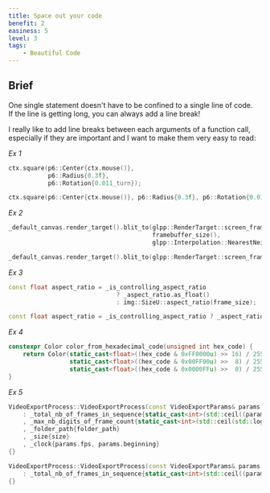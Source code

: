 ```yaml
---
title: Space out your code
benefit: 2
easiness: 5
level: 3
tags:
    - Beautiful Code
---
```


## Brief

One single statement doesn't have to be confined to a single line of code.<br/>
If the line is getting long, you can always add a line break!

I really like to add line breaks between each arguments of a function call, especially if they are important and I want to make them very easy to read:

*Ex 1*
```cpp title="Good, you can quickly see each parameter and its value"
ctx.square(p6::Center{ctx.mouse()},
           p6::Radius{0.3f},
           p6::Rotation{0.011_turn});
```
```cpp title="Not great, the last parameters are harder to read"
ctx.square(p6::Center{ctx.mouse()}, p6::Radius{0.3f}, p6::Rotation{0.011_turn});
```

*Ex 2*
```cpp title="Good, this is readable"
_default_canvas.render_target().blit_to(glpp::RenderTarget::screen_framebuffer_id(),
                                        framebuffer_size(),
                                        glpp::Interpolation::NearestNeighbour);
```
```cpp title="Bad, the line is very long"
_default_canvas.render_target().blit_to(glpp::RenderTarget::screen_framebuffer_id(), framebuffer_size(), glpp::Interpolation::NearestNeighbour);
```

*Ex 3*
```cpp title="Good, ternary expressions don't have to be written in one single line"
const float aspect_ratio = _is_controlling_aspect_ratio
                              ? _aspect_ratio.as_float()
                              : img::SizeU::aspect_ratio(frame_size);
```
```cpp title="Bad, it is harder to see the two alternatives"
const float aspect_ratio = _is_controlling_aspect_ratio ? _aspect_ratio.as_float() : img::SizeU::aspect_ratio(frame_size);
```

*Ex 4*

```cpp title="Good, line breaks and alignment make the structure of the code very clear"
constexpr Color color_from_hexadecimal_code(unsigned int hex_code) {
    return Color(static_cast<float>((hex_code & 0xFF0000u) >> 16) / 255.f,
                 static_cast<float>((hex_code & 0x00FF00u) >>  8) / 255.f,
                 static_cast<float>((hex_code & 0x0000FFu) >>  0) / 255.f);
}
```

*Ex 5*

```cpp title="Great, for a constructor's initializer list line breaks are essential"
VideoExportProcess::VideoExportProcess(const VideoExportParams& params, std::string_view folder_path, img::Size size)
    : _total_nb_of_frames_in_sequence{static_cast<int>(std::ceil((params.end - params.beginning) * params.fps))}
    , _max_nb_digits_of_frame_count{static_cast<int>(std::ceil(std::log10(_total_nb_of_frames_in_sequence)))}
    , _folder_path{folder_path}
    , _size{size}
    , _clock{params.fps, params.beginning}
{}
```

```cpp title="Bad, I hate it so much"
VideoExportProcess::VideoExportProcess(const VideoExportParams& params, std::string_view folder_path, img::Size size)
    : _total_nb_of_frames_in_sequence{static_cast<int>(std::ceil((params.end - params.beginning) * params.fps))}, _max_nb_digits_of_frame_count{static_cast<int>(std::ceil(std::log10(_total_nb_of_frames_in_sequence)))}, _folder_path{folder_path}, _size{size}, _clock{params.fps, params.beginning}
{}
```